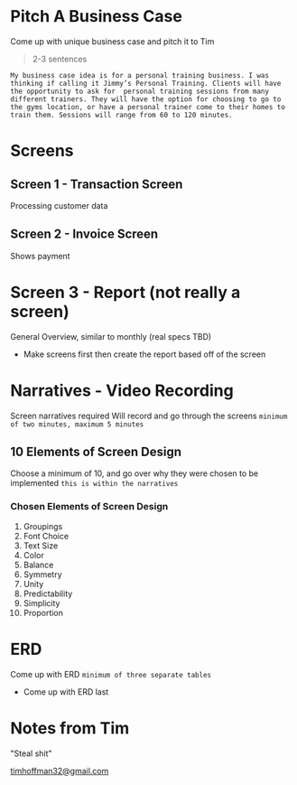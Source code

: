 ```table-of-contents
```
# Pitch A Business Case
Come up with unique business case and pitch it to Tim
> 2-3 sentences

`My business case idea is for a personal training business. I was thinking if calling it Jimmy’s Personal Training. Clients will have the opportunity to ask for  personal training sessions from many different trainers. They will have the option for choosing to go to the gyms location, or have a personal trainer come to their homes to train them. Sessions will range from 60 to 120 minutes.`

# Screens
## Screen 1 - Transaction Screen
Processing customer data

## Screen 2 - Invoice Screen
Shows payment

# Screen 3 - Report (not really a screen)
General Overview, similar to monthly (real specs TBD)
- Make screens first then create the report based off of the screen

# Narratives - Video Recording
Screen narratives required
Will record and go through the screens `minimum of two minutes, maximum 5 minutes
`
## 10 Elements of Screen Design 
Choose a minimum of 10, and go over why they were chosen to be implemented `this is within the narratives` 
### Chosen Elements of Screen Design
1. Groupings
2. Font Choice
3. Text Size
4. Color
5. Balance
6. Symmetry
7. Unity
8. Predictability
9. Simplicity
10. Proportion

# ERD
Come up with ERD `minimum of three separate tables`
- Come up with ERD last


# Notes from Tim
"Steal shit"

timhoffman32@gmail.com


